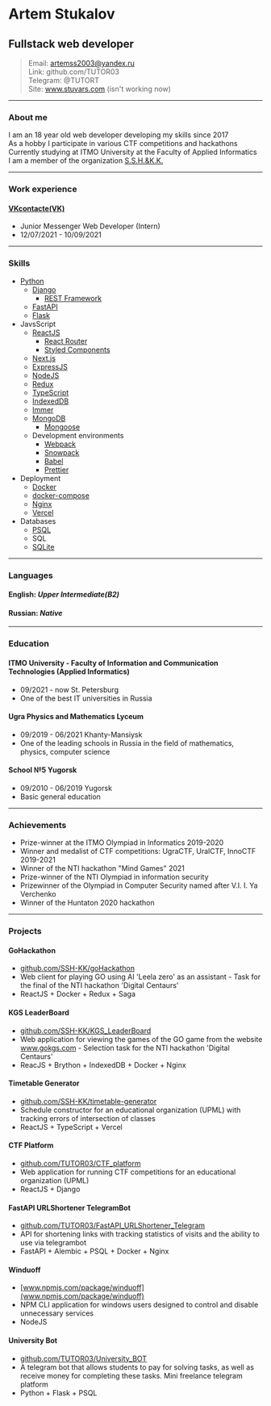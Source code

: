 # Artem Stukalov

## Fullstack web developer

> Email: artemss2003@yandex.ru  
> Link: github.com/TUTOR03  
> Telegram: @TUTORT  
> Site: www.stuvars.com (isn't working now)

---

### About me

I am an 18 year old web developer developing my skills since 2017  
As a hobby I participate in various CTF competitions and hackathons  
Currently studying at ITMO University at the Faculty of Applied Informatics  
I am a member of the organization [S.S.H.&K.K.](https://github.com/SSH-KK)

---

### Work experience

#### [VKcontacte(VK)](https://vk.com)

- Junior Messenger Web Developer (Intern)
- 12/07/2021 - 10/09/2021

---

### Skills

- [Python](https://www.python.org)
  - [Django](https://www.djangoproject.com)
    - [REST Framework](https://www.django-rest-framework.org)
  - [FastAPI](https://fastapi.tiangolo.com)
  - [Flask](https://flask.palletsprojects.com)
- JavsScript
  - [ReactJS](https://reactjs.org)
    - [React Router](https://reactrouter.com)
    - [Styled Components](https://styled-components.com)
  - [Next.js](https://nextjs.org)
  - [ExpressJS](https://expressjs.com)
  - [NodeJS](https://nodejs.org)
  - [Redux](https://redux.js.org)
  - [TypeScript](https://www.typescriptlang.org)
  - [IndexedDB](https://github.com/jakearchibald/idb)
  - [Immer](https://immerjs.github.io/immer)
  - [MongoDB](https://www.mongodb.com)
    - [Mongoose](https://mongoosejs.com)
  - Development environments
    - [Webpack](https://webpack.js.org)
    - [Snowpack](https://www.snowpack.dev)
    - [Babel](https://babeljs.io)
    - [Prettier](https://prettier.io)
- Deployment
  - [Docker](https://www.docker.com)
  - [docker-compose](https://docs.docker.com/compose)
  - [Nginx](https://nginx.org)
  - [Vercel](https://vercel.com)
- Databases
  - [PSQL](https://postgrespro.ru)
  - SQL
  - [SQLite](https://www.sqlite.org)

---

### Languages

#### English: _Upper Intermediate(B2)_

#### Russian: _Native_

---

### Education

#### ITMO University - Faculty of Information and Communication Technologies (Applied Informatics)

- 09/2021 - now St. Petersburg
- One of the best IT universities in Russia

#### Ugra Physics and Mathematics Lyceum

- 09/2019 - 06/2021 Khanty-Mansiysk
- One of the leading schools in Russia in the field of mathematics, physics, computer science

#### School №5 Yugorsk

- 09/2010 - 06/2019 Yugorsk
- Basic general education

---

### Achievements

- Prize-winner at the ITMO Olympiad in Informatics 2019-2020
- Winner and medalist of CTF competitions: UgraCTF, UralCTF, InnoCTF 2019-2021
- Winner of the NTI hackathon "Mind Games" 2021
- Prize-winner of the NTI Olympiad in information security
- Prizewinner of the Olympiad in Computer Security named after V.I. I. Ya Verchenko
- Winner of the Huntaton 2020 hackathon

---

### Projects

#### GoHackathon

- [github.com/SSH-KK/goHackathon](github.com/SSH-KK/goHackathon)
- Web client for playing GO using AI 'Leela zero' as an assistant - Task for the final of the NTI hackathon 'Digital Centaurs'
- ReactJS + Docker + Redux + Saga

#### KGS LeaderBoard

- [github.com/SSH-KK/KGS_LeaderBoard](github.com/SSH-KK/KGS_LeaderBoard)
- Web application for viewing the games of the GO game from the website www.gokgs.com - Selection task for the NTI hackathon 'Digital Centaurs'
- ReacJS + Brython + IndexedDB + Docker + Nginx

#### Timetable Generator

- [github.com/SSH-KK/timetable-generator](github.com/SSH-KK/timetable-generator)
- Schedule constructor for an educational organization (UPML) with tracking errors of intersection of classes
- ReactJS + TypeScript + Vercel

#### CTF Platform

- [github.com/TUTOR03/CTF_platform](github.com/TUTOR03/CTF_platform)
- Web application for running CTF competitions for an educational organization (UPML)
- ReactJS + Django

#### FastAPI URLShortener TelegramBot

- [github.com/TUTOR03/FastAPI_URLShortener_Telegram](github.com/TUTOR03/FastAPI_URLShortener_Telegram)
- API for shortening links with tracking statistics of visits and the ability to use via telegrambot
- FastAPI + Alembic + PSQL + Docker + Nginx

#### Winduoff

- [www.npmjs.com/package/winduoff](www.npmjs.com/package/winduoff)
- NPM CLI application for windows users designed to control and disable unnecessary services
- NodeJS

#### University Bot

- [github.com/TUTOR03/University_BOT](github.com/TUTOR03/University_BOT)
- A telegram bot that allows students to pay for solving tasks, as well as receive money for completing these tasks. Mini freelance telegram platform
- Python + Flask + PSQL
